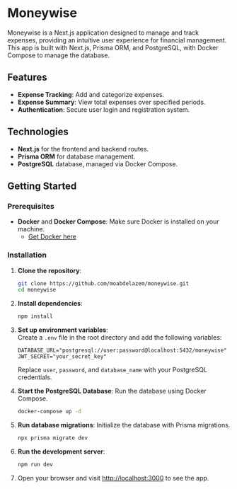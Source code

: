 # Moneywise

Moneywise is a Next.js application designed to manage and track expenses, providing an intuitive user experience for financial management. This app is built with Next.js, Prisma ORM, and PostgreSQL, with Docker Compose to manage the database.

## Features

- **Expense Tracking**: Add and categorize expenses.
- **Expense Summary**: View total expenses over specified periods.
- **Authentication**: Secure user login and registration system.

## Technologies

- **Next.js** for the frontend and backend routes.
- **Prisma ORM** for database management.
- **PostgreSQL** database, managed via Docker Compose.

## Getting Started

### Prerequisites

- **Docker** and **Docker Compose**: Make sure Docker is installed on your machine.
  - [Get Docker here](https://docs.docker.com/get-docker/)

### Installation

1. **Clone the repository**:

   ```bash
   git clone https://github.com/moabdelazem/moneywise.git
   cd moneywise
   ```

2. **Install dependencies**:

   ```bash
   npm install
   ```

3. **Set up environment variables**:  
   Create a `.env` file in the root directory and add the following variables:

   ```plaintext
   DATABASE_URL="postgresql://user:password@localhost:5432/moneywise"
   JWT_SECRET="your_secret_key"
   ```

   Replace `user`, `password`, and `database_name` with your PostgreSQL credentials.

4. **Start the PostgreSQL Database**:
   Run the database using Docker Compose.

   ```bash
   docker-compose up -d
   ```

5. **Run database migrations**:
   Initialize the database with Prisma migrations.

   ```bash
   npx prisma migrate dev
   ```

6. **Run the development server**:

   ```bash
   npm run dev
   ```

7. Open your browser and visit [http://localhost:3000](http://localhost:3000) to see the app.
